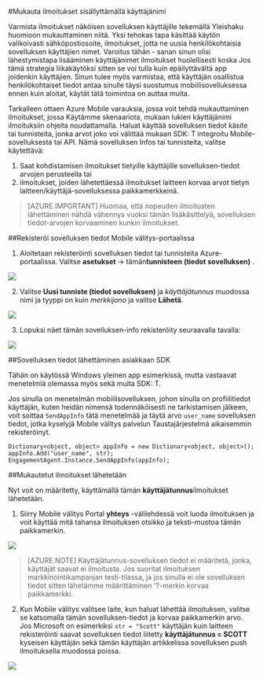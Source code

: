 <properties 
    pageTitle="Lähetä mukautettu ilmoitus kanssa Azure Mobile välitys" 
    description="Lähettäminen Omat ilmoitukset ilmoitukset, kuten heidän nimensä käyttäjäprofiilin tietoja lisäämällä"        
    services="mobile-engagement" 
    documentationCenter="mobile" 
    authors="piyushjo" 
    manager="dwrede" 
    editor="" />

<tags 
    ms.service="mobile-engagement" 
    ms.workload="mobile" 
    ms.tgt_pltfrm="all" 
    ms.devlang="na" 
    ms.topic="article" 
    ms.date="08/19/2016" 
    ms.author="piyushjo" />

#<a name="personalize-notifications-by-including-user-name"></a>Mukauta ilmoitukset sisällyttämällä käyttäjänimi

Varmista ilmoitukset näköisen sovelluksen käyttäjille tekemällä Yleishaku huomioon mukauttaminen niitä. Yksi tehokas tapa käsittää käytön valikoivasti sähköpostiosoite, ilmoitukset, jotta ne uusia henkilökohtaisia sovelluksen käyttäjien nimet. Varoitus tähän - sanan sinun olisi lähestymistapa lisääminen käyttäjänimet ilmoitukset huolellisesti koska Jos tämä strategia liikakäytöksi sitten se voi tulla kuin epäilyttävältä app joidenkin käyttäjien. Sinun tulee myös varmistaa, että käyttäjän osallistua henkilökohtaiset tiedot antaa sinulle täysi suostumus mobiilisovelluksessa ennen kuin aloitat, käytät tätä toimintoa on auttaa muita. 

Tarkalleen ottaen Azure Mobile varauksia, jossa voit tehdä mukauttaminen ilmoitukset, jossa Käytämme skenaariota, mukaan lukien käyttäjänimi ilmoituksiin ohjeita noudattamalla. Haluat käyttää sovelluksen tiedot käsite tai tunnisteita, jonka arvot joko voi välittää mukaan SDK: T integroitu Mobile-sovelluksesta tai API. Nämä sovelluksen Infos tai tunnisteita, valitse käytettävä:

1. Saat kohdistamisen ilmoitukset tietyille käyttäjille sovelluksen-tiedot arvojen perusteella tai 
2. ilmoitukset, joiden lähetettäessä ilmoitukset laitteen korvaa arvot tietyn laitteen/käyttäjä-sovelluksessa paikkamerkkeinä. 

> [AZURE.IMPORTANT] Huomaa, että nopeuden ilmoitusten lähettäminen nähdä vähennys vuoksi tämän lisäkäsittelyä, sovelluksen tiedot-arvojen korvaaminen kunkin ilmoitukset. 

##<a name="register-app-info-in-the-mobile-engagement-portal"></a>Rekisteröi sovelluksen tiedot Mobile välitys-portaalissa

1) Aloitetaan rekisteröinti sovelluksen tiedot tai tunnisteita Azure-portaalissa. Valitse **asetukset** -> tämän**tunnisteen (tiedot sovelluksen)** .  

![][1]  

2) Valitse **Uusi tunniste (tiedot sovelluksen)** ja *käyttäjätunnus* muodossa nimi ja tyyppi on kuin *merkkijono* ja valitse **Lähetä**. 

![][2]

3) Lopuksi näet tämän sovelluksen-info rekisteröity seuraavalla tavalla:

![][3]

##<a name="send-app-info-from-the-client-sdk"></a>Sovelluksen tiedot lähettäminen asiakkaan SDK

Tähän on käytössä Windows yleinen app esimerkissä, mutta vastaavat menetelmiä olemassa myös sekä muita SDK: T. 

Jos sinulla on menetelmän mobiilisovelluksen, johon sinulla on profiilitiedot käyttäjän, kuten heidän nimensä todennäköisesti ne tarkistamisen jälkeen, voit soittaa `SendAppInfo` tätä menetelmää ja täytä arvo `user_name` sovelluksen tiedot, jotka kyselyjä Mobile välitys palvelun Taustajärjestelmä aikaisemmin rekisteröinyt. 

    Dictionary<object, object> appInfo = new Dictionary<object, object>();
    appInfo.Add("user_name", str);
    EngagementAgent.Instance.SendAppInfo(appInfo); 

##<a name="send-personalized-notifications"></a>Mukautetut ilmoitukset lähetetään

Nyt voit on määritetty, käyttämällä tämän **käyttäjätunnus**ilmoitukset lähetetään. 

1) Siirry Mobile välitys Portal **yhteys** -välilehdessä voit luoda ilmoituksen ja voit käyttää mitä tahansa ilmoituksen otsikko ja teksti-muotoa tämän paikkamerkin. 

![][4]  

> [AZURE.NOTE] Käyttäjätunnus-sovelluksen tiedot ei määritetä, jonka, käyttäjät saavat ei ilmoitusta. Jos suoritat ilmoituksen markkinointikampanjan testi-tilassa, ja jos sinulla ei ole sovelluksen tiedot sitten lähetämme määrittäminen '?-merkin korvaa paikkamerkki. 

2) Kun Mobile välitys valitsee laite, kun haluat lähettää ilmoituksen, valitse se katsomalla tämän sovelluksen-tiedot ja korvaa paikkamerkin arvo.  
Jos Microsoft on esimerkiksi `str = "Scott"` käyttäjän kuin laitteen rekisteröinti saavat sovelluksen tiedot liitetty **käyttäjätunnus = SCOTT** kyseisen käyttäjän sekä tämän käyttäjän artikkelissa sovelluksen push ilmoituksella muodossa poissa. 

![][5]  

<!-- Images. -->
[1]: ./media/mobile-engagement-send-personalized-notifications/app-info.png
[2]: ./media/mobile-engagement-send-personalized-notifications/create-app-info.png
[3]: ./media/mobile-engagement-send-personalized-notifications/app-info-user-name.png
[4]: ./media/mobile-engagement-send-personalized-notifications/personal-notification.png
[5]: ./media/mobile-engagement-send-personalized-notifications/notification.png

